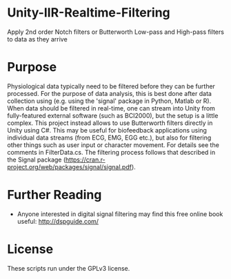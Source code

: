# Unity-IIR-Realtime-Filtering
Apply 2nd order Notch filters or Butterworth Low-pass and High-pass filters to data as they arrive

# Purpose
Physiological data typically need to be filtered before they can be further processed. For the purpose of data analysis, this is best done after data collection using (e.g. using the 'signal' package in Python, Matlab or R). When data should be filtered in real-time, one can stream into Unity from fully-featured external software (such as BCI2000), but the setup is a little complex. This project instead allows to use Butterworth filters directly in Unity using C#. This may be useful for biofeedback applications using individual data streams (from ECG, EMG, EGG etc.), but also for filtering other things such as user input or character movement. For details see the comments in FilterData.cs. The filtering process follows that described in the Signal package (https://cran.r-project.org/web/packages/signal/signal.pdf). 

# Further Reading
* Anyone interested in digital signal filtering may find this free online book useful: http://dspguide.com/

# License
These scripts run under the GPLv3 license.
